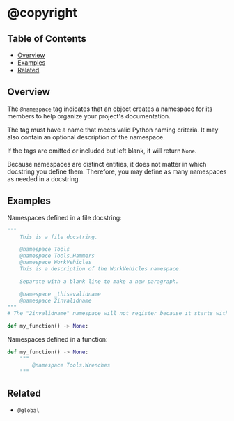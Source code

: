# @copyright

## Table of Contents

- [Overview](#overview)
- [Examples](#examples)
- [Related](#related)

## Overview

The `@namespace` tag indicates that an object creates a namespace for its members to help organize your project's documentation.

The tag must have a name that meets valid Python naming criteria. It may also contain an optional description of the namespace.

If the tags are omitted or included but left blank, it will return `None`.

Because namespaces are distinct entities, it does not matter in which docstring you define them. Therefore, you may define as many namespaces as needed in a docstring.

## Examples

Namespaces defined in a file docstring:

```python
"""
    This is a file docstring.

    @namespace Tools
    @namespace Tools.Hammers
    @namespace WorkVehicles
    This is a description of the WorkVehicles namespace.

    Separate with a blank line to make a new paragraph.

    @namespace _thisavalidname
    @namespace 2invalidname 
"""
# The "2invalidname" namespace will not register because it starts with a number.

def my_function() -> None:
```

Namespaces defined in a function:


```python
def my_function() -> None:
    """
        @namespace Tools.Wrenches
    """
```

## Related

- `@global`
